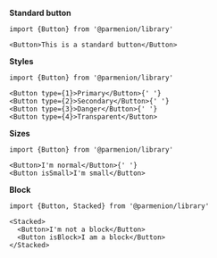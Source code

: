 **Standard button**

    import {Button} from '@parmenion/library'

    <Button>This is a standard button</Button>

**Styles**

    import {Button} from '@parmenion/library'

    <Button type={1}>Primary</Button>{' '}
    <Button type={2}>Secondary</Button>{' '}
    <Button type={3}>Danger</Button>{' '}
    <Button type={4}>Transparent</Button>

**Sizes**

    import {Button} from '@parmenion/library'

    <Button>I'm normal</Button>{' '}
    <Button isSmall>I'm small</Button>

**Block**

    import {Button, Stacked} from '@parmenion/library'

    <Stacked>
      <Button>I'm not a block</Button>
      <Button isBlock>I am a block</Button>
    </Stacked>
